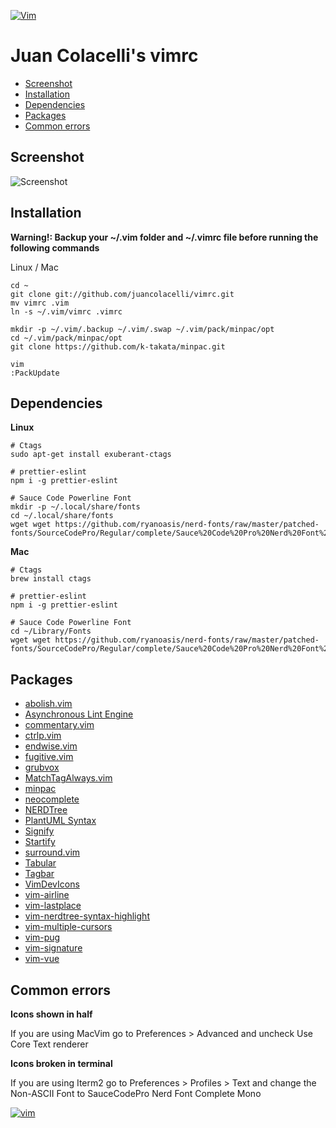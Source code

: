 [![Vim](https://www.vim.org/images/vim_editor.gif)](https://www.vim.org)

Juan Colacelli's vimrc
===

- [Screenshot](#screenshot)
- [Installation](#installation)
- [Dependencies](#dependencies)
- [Packages](#packages)
- [Common errors](#common-errors)

Screenshot
---

![Screenshot](https://i.imgur.com/7mWD0ZN.png)

Installation
---

**Warning!: Backup your ~/.vim folder and ~/.vimrc file before running the following commands**

Linux / Mac

    cd ~
    git clone git://github.com/juancolacelli/vimrc.git
    mv vimrc .vim
    ln -s ~/.vim/vimrc .vimrc

    mkdir -p ~/.vim/.backup ~/.vim/.swap ~/.vim/pack/minpac/opt
    cd ~/.vim/pack/minpac/opt
    git clone https://github.com/k-takata/minpac.git

    vim
    :PackUpdate

Dependencies
---

**Linux**

    # Ctags
    sudo apt-get install exuberant-ctags

    # prettier-eslint
    npm i -g prettier-eslint

    # Sauce Code Powerline Font
    mkdir -p ~/.local/share/fonts
    cd ~/.local/share/fonts
    wget wget https://github.com/ryanoasis/nerd-fonts/raw/master/patched-fonts/SourceCodePro/Regular/complete/Sauce%20Code%20Pro%20Nerd%20Font%20Complete%20Mono.ttf

**Mac**

    # Ctags
    brew install ctags

    # prettier-eslint
    npm i -g prettier-eslint

    # Sauce Code Powerline Font
    cd ~/Library/Fonts
    wget wget https://github.com/ryanoasis/nerd-fonts/raw/master/patched-fonts/SourceCodePro/Regular/complete/Sauce%20Code%20Pro%20Nerd%20Font%20Complete%20Mono.ttf

Packages
---

- [abolish.vim](https://github.com/tpope/vim-abolish)
- [Asynchronous Lint Engine](https://github.com/w0rp/ale)
- [commentary.vim](https://github.com/tpope/vim-commentary)
- [ctrlp.vim](https://github.com/ctrlpvim/ctrlp.vim)
- [endwise.vim](https://github.com/tpope/vim-endwise)
- [fugitive.vim](https://github.com/tpope/vim-fugitive)
- [grubvox](https://github.com/morhetz/gruvbox)
- [MatchTagAlways.vim](https://github.com/Valloric/MatchTagAlways)
- [minpac](https://github.com/Shougok-takata/minpac)
- [neocomplete](https://github.com/Shougo/neocomplete.vim)
- [NERDTree](https://github.com/scrooloose/nerdtree)
- [PlantUML Syntax](https://github.com/aklt/plantuml-syntax)
- [Signify](https://github.com/mhinz/vim-signify)
- [Startify](https://github.com/mhinz/vim-startify)
- [surround.vim](https://github.com/tpope/vim-surround)
- [Tabular](https://github.com/godlygeek/tabular)
- [Tagbar](https://github.com/majutsushi/tagbar)
- [VimDevIcons](https://github.com/ryanoasis/vim-devicons)
- [vim-airline](https://github.com/vim-airline/vim-airline)
- [vim-lastplace](https://github.com/farmergreg/vim-lastplace)
- [vim-nerdtree-syntax-highlight](https://github.com/tiagofumo/vim-nerdtree-syntax-highlight)
- [vim-multiple-cursors](https://github.com/terryma/vim-multiple-cursors)
- [vim-pug](https://github.com/digitaltoad/vim-pug)
- [vim-signature](https://github.com/kshenoy/vim-signature)
- [vim-vue](https://github.com/posva/vim-vue)

Common errors
---

**Icons shown in half**

If you are using MacVim go to Preferences > Advanced and uncheck Use Core Text renderer

**Icons broken in terminal**

If you are using Iterm2 go to Preferences > Profiles > Text and change the Non-ASCII Font to SauceCodePro Nerd Font Complete Mono

[![vim](https://www.vim.org/images/vim_created.gif)](https://www.vim.org)
